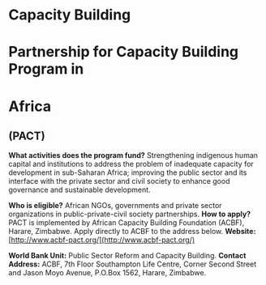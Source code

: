 # Capacity Building

# Partnership for Capacity Building Program in

# Africa

## (PACT)

**What activities does the program fund?** Strengthening
indigenous human capital and institutions to address the problem of
inadequate capacity for development in sub-Saharan Africa;
improving the public sector and its interface with the private sector
and civil society to enhance good governance and sustainable
development.

**Who is eligible?** African NGOs, governments and private sector
organizations in public-private-civil society partnerships.
**How to apply?** PACT is implemented by African Capacity Building
Foundation (ACBF), Harare, Zimbabwe. Apply directly to ACBF to
the address below.
**Website:** [http://www.acbf-pact.org/](http://www.acbf-pact.org/)

**World Bank Unit:** Public Sector Reform and Capacity Building.
**Contact Address:** ACBF, 7th Floor Southampton Life Centre,
Corner Second Street and Jason Moyo Avenue, P.O.Box 1562,
Harare, Zimbabwe.


